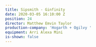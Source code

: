 ```yaml
---
title: Sipsmith - Ginfinity
date: 2020-03-05 16:10:00 Z
position: 24
director: Matthew Emvin Taylor
production-company: 'Hogarth + Ogilvy '
equipment: Arri Alexa Mini
is-shown: false
---
```


